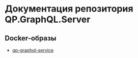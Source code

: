 # Документация репозитория QP.GraphQL.Server

## Docker-образы

* [qp-graphql-service](qp-graphql-service.md)
